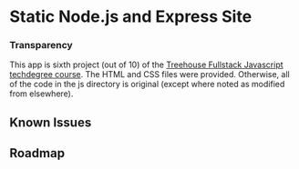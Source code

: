 # Static Node.js and Express Site

### Transparency
This app is sixth project (out of 10) of the [Treehouse Fullstack Javascript techdegree course](https://teamtreehouse.com/tracks/full-stack-javascript). The HTML and CSS files were provided. Otherwise, all of the code in the js directory is original (except where noted as modified from elsewhere).

## Known Issues


## Roadmap